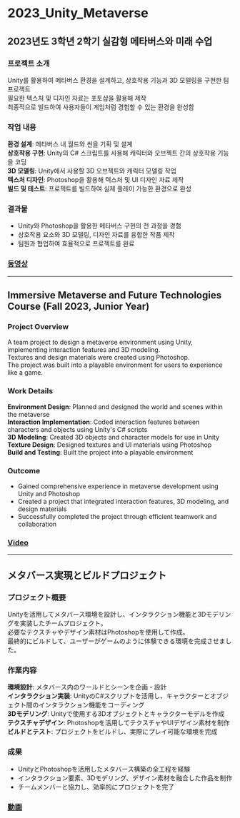 # 2023_Unity_Metaverse

## 2023년도 3학년 2학기 실감형 메타버스와 미래 수업

### 프로젝트 소개
Unity를 활용하여 메타버스 환경을 설계하고, 상호작용 기능과 3D 모델링을 구현한 팀 프로젝트  
필요한 텍스처 및 디자인 자료는 포토샵을 활용해 제작  
최종적으로 빌드하여 사용자들이 게임처럼 경험할 수 있는 환경을 완성함 

### 작업 내용
**환경 설계**: 메타버스 내 월드와 씬을 기획 및 설계  
**상호작용 구현**: Unity의 C# 스크립트를 사용해 캐릭터와 오브젝트 간의 상호작용 기능을 코딩  
**3D 모델링**: Unity에서 사용할 3D 오브젝트와 캐릭터 모델링 작업  
**텍스처 디자인**: Photoshop을 활용해 텍스처 및 UI 디자인 자료 제작  
**빌드 및 테스트**: 프로젝트를 빌드하여 실제 플레이 가능한 환경으로 완성  

### 결과물
- Unity와 Photoshop을 활용한 메타버스 구현의 전 과정을 경험  
- 상호작용 요소와 3D 모델링, 디자인 자료를 융합한 작품 제작  
- 팀원과 협업하여 효율적으로 프로젝트를 완료  

### [동영상](https://youtu.be/HzUWPJfNoW4)

---

## Immersive Metaverse and Future Technologies Course (Fall 2023, Junior Year)

### Project Overview
A team project to design a metaverse environment using Unity, implementing interaction features and 3D modeling.  
Textures and design materials were created using Photoshop.  
The project was built into a playable environment for users to experience like a game.  

### Work Details
**Environment Design**: Planned and designed the world and scenes within the metaverse  
**Interaction Implementation**: Coded interaction features between characters and objects using Unity's C# scripts  
**3D Modeling**: Created 3D objects and character models for use in Unity  
**Texture Design**: Designed textures and UI materials using Photoshop  
**Build and Testing**: Built the project into a playable environment  

### Outcome
- Gained comprehensive experience in metaverse development using Unity and Photoshop  
- Created a project that integrated interaction features, 3D modeling, and design materials  
- Successfully completed the project through efficient teamwork and collaboration  

### [Video](https://youtu.be/HzUWPJfNoW4)

---

## メタバース実現とビルドプロジェクト

### プロジェクト概要
Unityを活用してメタバース環境を設計し、インタラクション機能と3Dモデリングを実装したチームプロジェクト。  
必要なテクスチャやデザイン素材はPhotoshopを使用して作成。  
最終的にビルドして、ユーザーがゲームのように体験できる環境を完成させました。  

### 作業内容
**環境設計**: メタバース内のワールドとシーンを企画・設計  
**インタラクション実装**: UnityのC#スクリプトを活用し、キャラクターとオブジェクト間のインタラクション機能をコーディング  
**3Dモデリング**: Unityで使用する3Dオブジェクトとキャラクターモデルを作成  
**テクスチャデザイン**: Photoshopを活用してテクスチャやUIデザイン素材を制作  
**ビルドとテスト**: プロジェクトをビルドし、実際にプレイ可能な環境を完成  

### 成果
- UnityとPhotoshopを活用したメタバース構築の全工程を経験  
- インタラクション要素、3Dモデリング、デザイン素材を融合した作品を制作  
- チームメンバーと協力し、効率的にプロジェクトを完了  

### [動画](https://youtu.be/HzUWPJfNoW4)
